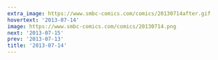 ```yaml
---
extra_image: https://www.smbc-comics.com/comics/20130714after.gif
hovertext: '2013-07-14'
image: https://www.smbc-comics.com/comics/20130714.png
next: '2013-07-15'
prev: '2013-07-13'
title: '2013-07-14'
---
```

